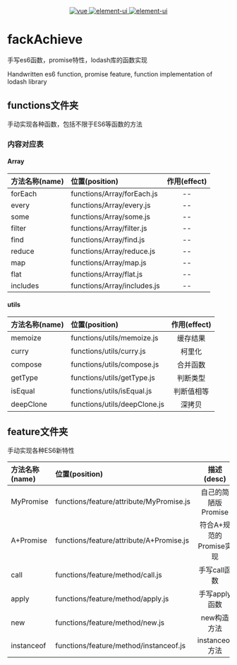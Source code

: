 
<p align="center">
  <a href="https://github.com/gzg1023/fackAchieve">
    <img src="https://img.shields.io/badge/手写-ES6-pink.svg" alt="vue">
  </a>
  <a href="https://github.com/gzg1023/fackAchieve">
    <img src="https://img.shields.io/badge/手写-Promise-blue.svg" alt="element-ui">
  </a>
  <a href="https://github.com/gzg1023/fackAchieve">
    <img src="https://img.shields.io/badge/模拟-lodash-green.svg" alt="element-ui">
  </a>
</p>

# fackAchieve

手写es6函数，promise特性，lodash库的函数实现

Handwritten es6 function, promise feature, function implementation of lodash library

## functions文件夹

手动实现各种函数，包括不限于ES6等函数的方法

### 内容对应表

#### Array

| 方法名称(name)|位置(position) | 作用(effect)   |
| :--------   | :----- | :----:  |
| forEach | functions/Array/forEach.js  | -- |
| every | functions/Array/every.js  | -- |
| some | functions/Array/some.js  | -- |
| filter | functions/Array/filter.js  | -- |
| find | functions/Array/find.js  | -- |
| reduce | functions/Array/reduce.js  | -- |
| map | functions/Array/map.js  | -- |
| flat | functions/Array/flat.js  | -- |
| includes | functions/Array/includes.js  | -- |

#### utils

| 方法名称(name)|位置(position) | 作用(effect)   |
| :--------   | :----- | :----:  |
| memoize | functions/utils/memoize.js  | 缓存结果 |
| curry | functions/utils/curry.js  | 柯里化 |
| compose | functions/utils/compose.js  | 合并函数 |
| getType | functions/utils/getType.js  | 判断类型  |
| isEqual | functions/utils/isEqual.js  | 判断值相等  |
| deepClone | functions/utils/deepClone.js  | 深拷贝  |

## feature文件夹

手动实现各种ES6新特性

| 方法名称(name)|位置(position) | 描述(desc)   |
| :--------   | :----- | :----:  |
| MyPromise | functions/feature/attribute/MyPromise.js  | 自己的简陋版Promise |
| A+Promise | functions/feature/attribute/A+Promise.js  | 符合A+规范的Promise实现 |
| call | functions/feature/method/call.js  | 手写call函数|
| apply | functions/feature/method/apply.js  | 手写apply函数|
| new | functions/feature/method/new.js  | new构造方法|
| instanceof | functions/feature/method/instanceof.js  | instanceof方法 |
